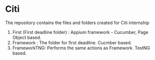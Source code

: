 # Citi

The repository contains the files and folders created for Citi internship
1. First  (First deadline folder)       : Appium framework - Cucumber, Page Object based.
2. Framework   : The folder for first deadline. Cucmber based.
3. FrameworkTNG: Performs the same actions as Framework. TestNG based.
